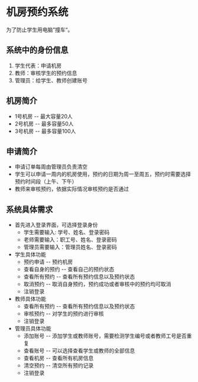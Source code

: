 # 机房预约系统

为了防止学生用电脑”撞车“。

## 系统中的身份信息

1. 学生代表：申请机房
2. 教师：审核学生的预约信息
3. 管理员：给学生、教师创建账号

## 机房简介

* 1号机房 -- 最大容量20人
* 2号机房 -- 最多容量50人
* 3号机房 -- 最多容量100人

## 申请简介

* 申请订单每周由管理员负责清空
* 学生可以申请一周内的机房使用，预约的日期为周一至周五，预约时需要选择预约时间段（上午、下午）
* 教师来审核预约，依据实际情况审核预约是否通过

## 系统具体需求

* 首先进入登录界面，可选择登录身份
  - 学生需要输入: 学号、姓名、登录密码
  - 老师需要输入：职工号、姓名、登录密码
  - 管理员需要输入：管理员姓名、登录密码
* 学生具体功能
  - 预约申请 -- 预约机房
  - 查看自身的预约 -- 查看自己的预约状态
  - 查看所有预约 -- 查看所有预约信息以及预约状态
  - 取消预约 -- 取消自身预约，预约成功或者审核中的预约均可取消
  - 注销登录
* 教师具体功能
  - 查看所有预约 -- 查看所有预约信息以及预约状态
  - 审核预约 -- 对学生的预约进行审核
  - 注销登录
* 管理员具体功能
  - 添加账号 -- 添加学生或教师账号，需要检测学生编号或者教师工号是否重复
  - 查看账号 -- 可以选择查看学生或教师的全部信息
  - 查看机房 -- 查看所有机房信息
  - 清空预约 -- 清空所有预约记录
  - 注销登录
